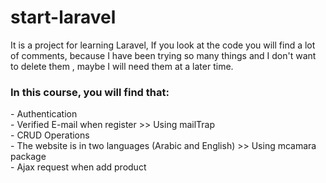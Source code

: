 # start-laravel
<p>

It is a project for learning Laravel, 
If you look at the code you will find a lot of comments, because I have been trying so many things and I don't want to delete them , maybe I will need them at a later time.

</p>

### In this course, you will find that: 
<p>
    - Authentication <br>
    - Verified E-mail when register >> Using mailTrap<br>
    - CRUD Operations <br>
    - The website is in two languages (Arabic and English)  >> Using mcamara package <br>
    - Ajax request when add product<br>
    
</p>
